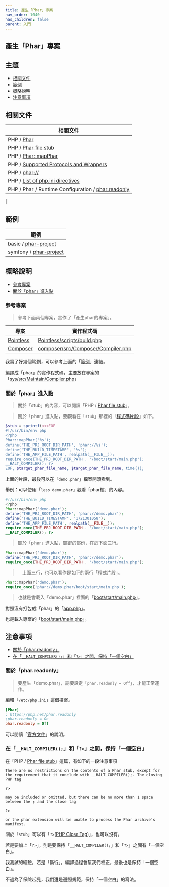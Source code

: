 ```yaml
---
title: 產生「Phar」專案
nav_order: 1040
has_children: false
parent: 入門
---
```



## 產生「Phar」專案




## 主題

* [相關文件](#相關文件)
* [範例](#範例)
* [概略說明](#概略說明)
* [注意事項](#注意事項)



## 相關文件

| 相關文件 |
| --- |
| PHP / [Phar](https://www.php.net/manual/en/book.phar.php) |
| PHP / [Phar file stub](https://www.php.net/manual/en/phar.fileformat.stub.php) |
| PHP / [Phar::mapPhar](https://www.php.net/manual/en/phar.mapphar.php) |
| PHP / [Supported Protocols and Wrappers](https://www.php.net/manual/en/wrappers.php) |
| PHP / [phar://](https://www.php.net/manual/en/wrappers.phar.php) |
| PHP / [List of php.ini directives](https://www.php.net/manual/en/ini.list.php) |
| PHP / Phar / Runtime Configuration / [phar.readonly](https://www.php.net/manual/en/phar.configuration.php#ini.phar.readonly) |
|



## 範例

| 範例 |
| --- |
| basic / [phar-project](https://github.com/samwhelp/note-about-php-composer/tree/gh-pages/_demo/quick-start/phar-project) |
| symfony / [phar-project](https://github.com/samwhelp/note-about-php-symfony/tree/gh-pages/_demo/quick-start/phar-project) |




## 概略說明

* [參考專案](#參考專案)
* [關於「phar」進入點](#關於phar進入點)


### 參考專案

> 參考下面兩個專案，實作了「產生phar的專案」。


| 專案 | 實作程式碼 |
| --- | -------- |
| [Pointless](https://github.com/scarwu/Pointless) | [Pointless/scripts/build.php](https://github.com/scarwu/Pointless/blob/master/scripts/build.php)
| [Composer](https://github.com/composer/composer) | [composer/src/Composer/Compiler.php](https://github.com/composer/composer/blob/main/src/Composer/Compiler.php) |


我寫了好幾個範例，可以參考上面的「[範例](#範例)」連結。

編譯成「phar」的實作程式碼，主要放在專案的「[sys/src/Maintain/Compiler.php](https://github.com/samwhelp/note-about-php-symfony/blob/gh-pages/_demo/quick-start/phar-project/demo-002/sys/src/Maintain/Compiler.php)」


### 關於「phar」進入點

> 關於「stub」的內容，可以閱讀「PHP / [Phar file stub](https://www.php.net/manual/en/phar.fileformat.stub.php)」。

> 關於「phar」進入點，要觀看在「`stub`」那裡的「[程式碼片段](https://github.com/samwhelp/note-about-php-symfony/blob/gh-pages/_demo/quick-start/phar-project/demo-002/sys/src/Maintain/Compiler.php#L99)」如下。

``` php
$stub = sprintf(<<<EOF
#!/usr/bin/env php
<?php
Phar::mapPhar('%s');
define('THE_PRJ_ROOT_DIR_PATH', 'phar://%s');
define('THE_BUILD_TIMESTAMP', '%s');
define('THE_APP_FILE_PATH', realpath(__FILE__));
require_once(THE_PRJ_ROOT_DIR_PATH . '/boot/start/main.php');
__HALT_COMPILER(); ?>
EOF, $target_phar_file_name, $target_phar_file_name, time());
```

上面的片段，最後可以在「`demo.phar`」檔案開頭看到。

舉例：可以使用「`less demo.phar`」觀看「phar檔」的內容。

``` php
#!/usr/bin/env php
<?php
Phar::mapPhar('demo.phar');
define('THE_PRJ_ROOT_DIR_PATH', 'phar://demo.phar');
define('THE_BUILD_TIMESTAMP', '1721301058');
define('THE_APP_FILE_PATH', realpath(__FILE__));
require_once(THE_PRJ_ROOT_DIR_PATH . '/boot/start/main.php');
__HALT_COMPILER(); ?>
```

> 關於「phar」進入點，關鍵的部份，在於下面三行。

``` php
Phar::mapPhar('demo.phar');
define('THE_PRJ_ROOT_DIR_PATH', 'phar://demo.phar');
require_once(THE_PRJ_ROOT_DIR_PATH . '/boot/start/main.php');
```

>　上面三行，也可以看作是如下的兩行「程式片段」。

``` php
Phar::mapPhar('demo.phar');
require_once('phar://demo.phar/boot/start/main.php');
```

> 也就是會載入「demo.phar」裡面的「[boot/start/main.php](https://github.com/samwhelp/note-about-php-symfony/blob/gh-pages/_demo/quick-start/phar-project/demo-002/boot/start/main.php)」。




對照沒有打包成「phar」的「[app.php](https://github.com/samwhelp/note-about-php-symfony/blob/gh-pages/_demo/quick-start/phar-project/demo-002/app.php)」。

也是載入專案的「[boot/start/main.php](https://github.com/samwhelp/note-about-php-symfony/blob/gh-pages/_demo/quick-start/phar-project/demo-002/boot/start/main.php)」。




## 注意事項

* [關於「phar.readonly」](#關於pharreadonly)
* [在「`__HALT_COMPILER();`」和「`?>`」之間，保持「一個空白」](#在__halt_compiler和之間保持一個空白)



### 關於「phar.readonly」

> 要產生「demo.phar」，需要設定「`phar.readonly = Off`」，才能正常運作。

編輯「`/etc/php.ini`」這個檔案。

``` ini
[Phar]
; https://php.net/phar.readonly
;phar.readonly = On
phar.readonly = Off
```

可以閱讀「[官方文件](https://php.net/phar.readonly)」的說明。


### 在「`__HALT_COMPILER();`」和「`?>`」之間，保持「一個空白」

在「PHP / [Phar file stub](https://www.php.net/manual/en/phar.fileformat.stub.php)」這篇，有如下的一段注意事項

```
There are no restrictions on the contents of a Phar stub, except for the requirement that it conclude with __HALT_COMPILER();. The closing PHP tag

?>

may be included or omitted, but there can be no more than 1 space between the ; and the close tag

?>

or the phar extension will be unable to process the Phar archive's manifest.
```

關於「`stub`」可以有「`?>`([PHP Close Tag](https://www.php.net/manual/en/language.basic-syntax.phptags.php))」，也可以沒有。

若是要加上「`?>`」，則是要保持「`__HALT_COMPILER();`」和「`?>`」之間有「一個空白」。

我測試的經驗，若是「斷行」，編譯過程會幫我們校正，最後也是保持「一個空白」。

不過為了保險起見，我們還是遵照規範，保持「一個空白」的寫法。
